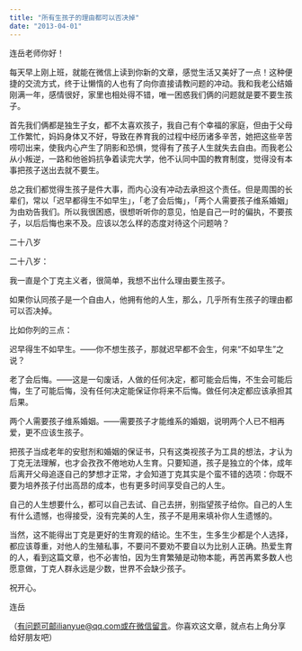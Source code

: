 ```yaml
---
title: "所有生孩子的理由都可以否决掉"
date: "2013-04-01"
---
```


连岳老师你好！

每天早上刚上班，就能在微信上读到你新的文章，感觉生活又美好了一点！这种便捷的交流方式，终于让懒惰的人也有了向你直接请教问题的冲动。我和我老公结婚刚满一年，感情很好，家里也相处得不错，唯一困惑我们俩的问题就是要不要生孩子。

首先我们俩都是独生子女，都不太喜欢孩子，我自己有个幸福的家庭，但由于父母工作繁忙，妈妈身体又不好，导致在养育我的过程中经历诸多辛苦，她把这些辛苦唠叨出来，使我内心产生了阴影和恐惧，觉得有了孩子人生就失去自由。而我老公从小叛逆，一路和他爸妈抗争着读完大学，他不认同中国的教育制度，觉得没有本事把孩子送出去就不要生。

总之我们都觉得生孩子是件大事，而内心没有冲动去承担这个责任。但是周围的长辈们，常以「迟早都得生不如早生」，「老了会后悔」，「两个人需要孩子维系婚姻」为由劝告我们。所以我很困惑，很想听听你的意见，怕是自己一时的偏执，不要孩子，以后后悔也来不及。应该以怎么样的态度对待这个问题呐？

二十八岁

二十八岁：

我一直是个丁克主义者，很简单，我想不出什么理由要生孩子。

如果你认同孩子是一个自由人，他拥有他的人生，那么，几乎所有生孩子的理由都可以否决掉。

比如你列的三点：

迟早得生不如早生。——你不想生孩子，那就迟早都不会生，何来“不如早生”之说？

老了会后悔。——这是一句废话，人做的任何决定，都可能会后悔，不生会可能后悔，生了可能后悔，没有任何决定能保证你将来不后悔。做任何决定都应该承担其后果。

两个人需要孩子维系婚姻。——需要孩子才能维系的婚姻，说明两个人已不相再爱，更不应该生孩子。

把孩子当成老年的安慰剂和婚姻的保证书，只有这类视孩子为工具的想法，才认为丁克无法理解，也才会孜孜不倦地劝人生育。只要知道，孩子是独立的个体，成年后离开父母追逐自己的梦想才正常，才会知道丁克其实是个蛮不错的选项：你既不要为培养孩子付出高昂的成本，也有更多时间享受自己的人生。

自己的人生想要什么，都可以自己去试、自己去拼，别指望孩子给你。自己的人生有什么遗憾，也得接受，没有完美的人生，孩子不是用来填补你人生遗憾的。

当然，这不能得出丁克是更好的生育观的结论。生不生，生多生少都是个人选择，都应该尊重，对他人的生殖私事，不要问不要劝不要自以为比别人正确。热爱生育的人，看到这篇文章，也不必害怕，因为生育繁殖是动物本能，再苦再累多数人也愿意做，丁克人群永远是少数，世界不会缺少孩子。

祝开心。

连岳

（有问题可邮ilianyue@qq.com或在微信留言。你喜欢这文章，就点右上角分享给好朋友吧）
